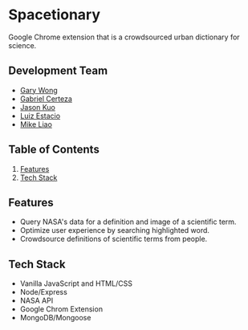 # Spacetionary
Google Chrome extension that is a crowdsourced urban dictionary for science.

## Development Team
  * [Gary Wong](https://github.com/gary-w)
  * [Gabriel Certeza](https://github.com/gabrielcerteza)
  * [Jason Kuo](https://github.com/iamjasonkuo)
  * [Luiz Estacio](https://github.com/luizstacio)
  * [Mike Liao](https://github.com/mikeliao97)

## Table of Contents
  1. [Features](#features)
  2. [Tech Stack](#tech-stack)

## Features
  * Query NASA's data for a definition and image of a scientific term.
  * Optimize user experience by searching highlighted word.
  * Crowdsource definitions of scientific terms from people.

## Tech Stack
  * Vanilla JavaScript and HTML/CSS
  * Node/Express
  * NASA API
  * Google Chrom Extension
  * MongoDB/Mongoose
